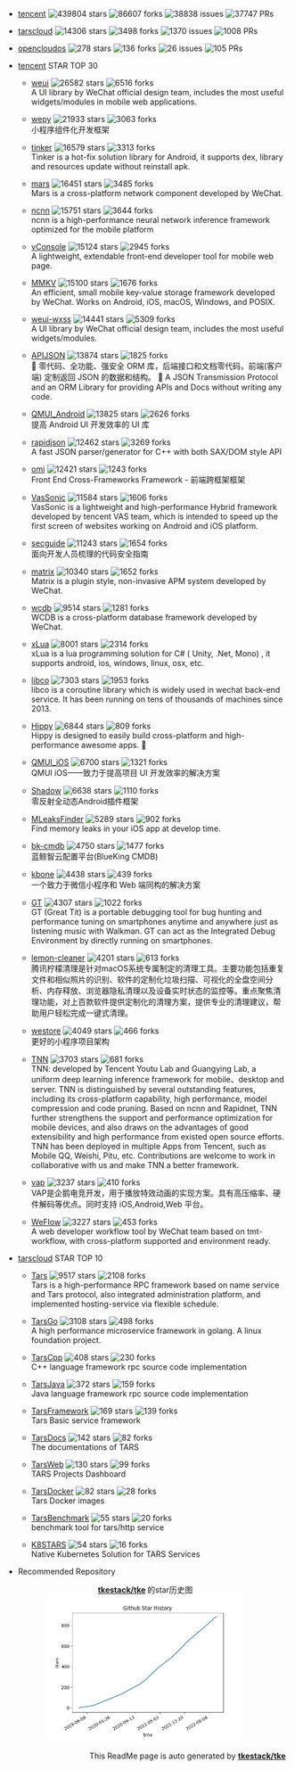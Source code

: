 
+ [tencent](https://github.com/tencent)
![439804 stars](https://img.shields.io/badge/Stars-439804-green)
![86607 forks](https://img.shields.io/badge/Forks-86607-green)
![38838 issues](https://img.shields.io/badge/Issues-38838-green)
![37747 PRs](https://img.shields.io/badge/PRs-37747-green)

+ [tarscloud](https://github.com/tarscloud)
![14306 stars](https://img.shields.io/badge/Stars-14306-green)
![3498 forks](https://img.shields.io/badge/Forks-3498-green)
![1370 issues](https://img.shields.io/badge/Issues-1370-green)
![1008 PRs](https://img.shields.io/badge/PRs-1008-green)

+ [opencloudos](https://github.com/opencloudos)
![278 stars](https://img.shields.io/badge/Stars-278-green)
![136 forks](https://img.shields.io/badge/Forks-136-green)
![26 issues](https://img.shields.io/badge/Issues-26-green)
![105 PRs](https://img.shields.io/badge/PRs-105-green)



+ [tencent](https://github.com/tencent) STAR TOP 30
    
    + [weui](https://github.com/tencent/weui) 
    ![26582 stars](https://img.shields.io/badge/Stars-26582-green)
    ![6516 forks](https://img.shields.io/badge/Forks-6516-green)  
    A UI library by WeChat official design team, includes the most useful widgets/modules in mobile web applications.
    
    + [wepy](https://github.com/tencent/wepy) 
    ![21933 stars](https://img.shields.io/badge/Stars-21933-green)
    ![3063 forks](https://img.shields.io/badge/Forks-3063-green)  
    小程序组件化开发框架
    
    + [tinker](https://github.com/tencent/tinker) 
    ![16579 stars](https://img.shields.io/badge/Stars-16579-green)
    ![3313 forks](https://img.shields.io/badge/Forks-3313-green)  
    Tinker is a hot-fix solution library for Android, it supports dex, library and resources update without reinstall apk.
    
    + [mars](https://github.com/tencent/mars) 
    ![16451 stars](https://img.shields.io/badge/Stars-16451-green)
    ![3485 forks](https://img.shields.io/badge/Forks-3485-green)  
    Mars is a cross-platform network component  developed by WeChat.
    
    + [ncnn](https://github.com/tencent/ncnn) 
    ![15751 stars](https://img.shields.io/badge/Stars-15751-green)
    ![3644 forks](https://img.shields.io/badge/Forks-3644-green)  
    ncnn is a high-performance neural network inference framework optimized for the mobile platform
    
    + [vConsole](https://github.com/tencent/vConsole) 
    ![15124 stars](https://img.shields.io/badge/Stars-15124-green)
    ![2945 forks](https://img.shields.io/badge/Forks-2945-green)  
    A lightweight, extendable front-end developer tool for mobile web page.
    
    + [MMKV](https://github.com/tencent/MMKV) 
    ![15100 stars](https://img.shields.io/badge/Stars-15100-green)
    ![1676 forks](https://img.shields.io/badge/Forks-1676-green)  
    An efficient, small mobile key-value storage framework developed by WeChat. Works on Android, iOS, macOS, Windows, and POSIX.
    
    + [weui-wxss](https://github.com/tencent/weui-wxss) 
    ![14441 stars](https://img.shields.io/badge/Stars-14441-green)
    ![5309 forks](https://img.shields.io/badge/Forks-5309-green)  
    A UI library by WeChat official design team, includes the most useful widgets/modules.
    
    + [APIJSON](https://github.com/tencent/APIJSON) 
    ![13874 stars](https://img.shields.io/badge/Stars-13874-green)
    ![1825 forks](https://img.shields.io/badge/Forks-1825-green)  
    🚀 零代码、全功能、强安全 ORM 库，后端接口和文档零代码，前端(客户端) 定制返回 JSON 的数据和结构。 🚀 A JSON Transmission Protocol and an ORM Library for providing APIs and Docs without writing any code.
    
    + [QMUI_Android](https://github.com/tencent/QMUI_Android) 
    ![13825 stars](https://img.shields.io/badge/Stars-13825-green)
    ![2626 forks](https://img.shields.io/badge/Forks-2626-green)  
    提高 Android UI 开发效率的 UI 库
    
    + [rapidjson](https://github.com/tencent/rapidjson) 
    ![12462 stars](https://img.shields.io/badge/Stars-12462-green)
    ![3269 forks](https://img.shields.io/badge/Forks-3269-green)  
    A fast JSON parser/generator for C++ with both SAX/DOM style API
    
    + [omi](https://github.com/tencent/omi) 
    ![12421 stars](https://img.shields.io/badge/Stars-12421-green)
    ![1243 forks](https://img.shields.io/badge/Forks-1243-green)  
     Front End Cross-Frameworks Framework - 前端跨框架框架
    
    + [VasSonic](https://github.com/tencent/VasSonic) 
    ![11584 stars](https://img.shields.io/badge/Stars-11584-green)
    ![1606 forks](https://img.shields.io/badge/Forks-1606-green)  
    VasSonic is a lightweight and high-performance Hybrid framework developed by tencent VAS team, which is intended to speed up the first screen of websites working on Android and iOS platform. 
    
    + [secguide](https://github.com/tencent/secguide) 
    ![11243 stars](https://img.shields.io/badge/Stars-11243-green)
    ![1654 forks](https://img.shields.io/badge/Forks-1654-green)  
    面向开发人员梳理的代码安全指南
    
    + [matrix](https://github.com/tencent/matrix) 
    ![10340 stars](https://img.shields.io/badge/Stars-10340-green)
    ![1652 forks](https://img.shields.io/badge/Forks-1652-green)  
    Matrix is a plugin style, non-invasive APM system developed by WeChat.
    
    + [wcdb](https://github.com/tencent/wcdb) 
    ![9514 stars](https://img.shields.io/badge/Stars-9514-green)
    ![1281 forks](https://img.shields.io/badge/Forks-1281-green)  
    WCDB is a cross-platform database framework developed by WeChat.
    
    + [xLua](https://github.com/tencent/xLua) 
    ![8001 stars](https://img.shields.io/badge/Stars-8001-green)
    ![2314 forks](https://img.shields.io/badge/Forks-2314-green)  
    xLua is a lua programming solution for  C# ( Unity, .Net, Mono) , it supports android, ios, windows, linux, osx, etc.
    
    + [libco](https://github.com/tencent/libco) 
    ![7303 stars](https://img.shields.io/badge/Stars-7303-green)
    ![1953 forks](https://img.shields.io/badge/Forks-1953-green)  
    libco is a coroutine library which is widely used in wechat  back-end service. It has been running on tens of thousands of machines since 2013.
    
    + [Hippy](https://github.com/tencent/Hippy) 
    ![6844 stars](https://img.shields.io/badge/Stars-6844-green)
    ![809 forks](https://img.shields.io/badge/Forks-809-green)  
    Hippy is designed to easily build cross-platform and high-performance awesome apps. 👏
    
    + [QMUI_iOS](https://github.com/tencent/QMUI_iOS) 
    ![6700 stars](https://img.shields.io/badge/Stars-6700-green)
    ![1321 forks](https://img.shields.io/badge/Forks-1321-green)  
    QMUI iOS——致力于提高项目 UI 开发效率的解决方案
    
    + [Shadow](https://github.com/tencent/Shadow) 
    ![6638 stars](https://img.shields.io/badge/Stars-6638-green)
    ![1110 forks](https://img.shields.io/badge/Forks-1110-green)  
    零反射全动态Android插件框架
    
    + [MLeaksFinder](https://github.com/tencent/MLeaksFinder) 
    ![5289 stars](https://img.shields.io/badge/Stars-5289-green)
    ![902 forks](https://img.shields.io/badge/Forks-902-green)  
    Find memory leaks in your iOS app at develop time.
    
    + [bk-cmdb](https://github.com/tencent/bk-cmdb) 
    ![4750 stars](https://img.shields.io/badge/Stars-4750-green)
    ![1477 forks](https://img.shields.io/badge/Forks-1477-green)  
    蓝鲸智云配置平台(BlueKing CMDB)
    
    + [kbone](https://github.com/tencent/kbone) 
    ![4438 stars](https://img.shields.io/badge/Stars-4438-green)
    ![439 forks](https://img.shields.io/badge/Forks-439-green)  
    一个致力于微信小程序和 Web 端同构的解决方案
    
    + [GT](https://github.com/tencent/GT) 
    ![4307 stars](https://img.shields.io/badge/Stars-4307-green)
    ![1022 forks](https://img.shields.io/badge/Forks-1022-green)  
    GT (Great Tit) is a portable debugging tool for bug hunting and performance tuning on smartphones anytime and anywhere just as listening music with Walkman. GT can act as the Integrated Debug Environment by directly running on smartphones.
    
    + [lemon-cleaner](https://github.com/tencent/lemon-cleaner) 
    ![4201 stars](https://img.shields.io/badge/Stars-4201-green)
    ![613 forks](https://img.shields.io/badge/Forks-613-green)  
    腾讯柠檬清理是针对macOS系统专属制定的清理工具。主要功能包括重复文件和相似照片的识别、软件的定制化垃圾扫描、可视化的全盘空间分析、内存释放、浏览器隐私清理以及设备实时状态的监控等。重点聚焦清理功能，对上百款软件提供定制化的清理方案，提供专业的清理建议，帮助用户轻松完成一键式清理。
    
    + [westore](https://github.com/tencent/westore) 
    ![4049 stars](https://img.shields.io/badge/Stars-4049-green)
    ![466 forks](https://img.shields.io/badge/Forks-466-green)  
    更好的小程序项目架构
    
    + [TNN](https://github.com/tencent/TNN) 
    ![3703 stars](https://img.shields.io/badge/Stars-3703-green)
    ![681 forks](https://img.shields.io/badge/Forks-681-green)  
    TNN: developed by Tencent Youtu Lab and Guangying Lab, a uniform deep learning inference framework for mobile、desktop and server. TNN is distinguished by several outstanding features, including its cross-platform capability, high performance, model compression and code pruning. Based on ncnn and Rapidnet, TNN further strengthens the support and performance optimization for mobile devices, and also draws on the advantages of good extensibility and high performance from existed open source efforts. TNN has been deployed in multiple Apps from Tencent, such as Mobile QQ, Weishi, Pitu, etc. Contributions are welcome to work in collaborative with us and make TNN a better framework. 
    
    + [vap](https://github.com/tencent/vap) 
    ![3237 stars](https://img.shields.io/badge/Stars-3237-green)
    ![410 forks](https://img.shields.io/badge/Forks-410-green)  
    VAP是企鹅电竞开发，用于播放特效动画的实现方案。具有高压缩率、硬件解码等优点。同时支持 iOS,Android,Web 平台。
    
    + [WeFlow](https://github.com/tencent/WeFlow) 
    ![3227 stars](https://img.shields.io/badge/Stars-3227-green)
    ![453 forks](https://img.shields.io/badge/Forks-453-green)  
    A web developer workflow tool by WeChat team based on tmt-workflow, with cross-platform supported and environment ready.
    

+ [tarscloud](https://github.com/tarscloud) STAR TOP 10
    
    + [Tars](https://github.com/tarscloud/Tars) 
    ![9517 stars](https://img.shields.io/badge/Stars-9517-green)
    ![2108 forks](https://img.shields.io/badge/Forks-2108-green)  
    Tars is a high-performance RPC framework based on name service and Tars protocol, also integrated administration platform, and implemented hosting-service via flexible schedule.
    
    + [TarsGo](https://github.com/tarscloud/TarsGo) 
    ![3108 stars](https://img.shields.io/badge/Stars-3108-green)
    ![498 forks](https://img.shields.io/badge/Forks-498-green)  
    A  high performance microservice  framework  in golang. A linux foundation project.
    
    + [TarsCpp](https://github.com/tarscloud/TarsCpp) 
    ![408 stars](https://img.shields.io/badge/Stars-408-green)
    ![230 forks](https://img.shields.io/badge/Forks-230-green)  
    C++ language framework rpc source code implementation
    
    + [TarsJava](https://github.com/tarscloud/TarsJava) 
    ![372 stars](https://img.shields.io/badge/Stars-372-green)
    ![159 forks](https://img.shields.io/badge/Forks-159-green)  
    Java language framework rpc source code implementation
    
    + [TarsFramework](https://github.com/tarscloud/TarsFramework) 
    ![169 stars](https://img.shields.io/badge/Stars-169-green)
    ![139 forks](https://img.shields.io/badge/Forks-139-green)  
    Tars Basic service framework
    
    + [TarsDocs](https://github.com/tarscloud/TarsDocs) 
    ![142 stars](https://img.shields.io/badge/Stars-142-green)
    ![82 forks](https://img.shields.io/badge/Forks-82-green)  
    The documentations of TARS
    
    + [TarsWeb](https://github.com/tarscloud/TarsWeb) 
    ![130 stars](https://img.shields.io/badge/Stars-130-green)
    ![99 forks](https://img.shields.io/badge/Forks-99-green)  
    TARS Projects Dashboard
    
    + [TarsDocker](https://github.com/tarscloud/TarsDocker) 
    ![82 stars](https://img.shields.io/badge/Stars-82-green)
    ![28 forks](https://img.shields.io/badge/Forks-28-green)  
    Tars Docker  images
    
    + [TarsBenchmark](https://github.com/tarscloud/TarsBenchmark) 
    ![55 stars](https://img.shields.io/badge/Stars-55-green)
    ![20 forks](https://img.shields.io/badge/Forks-20-green)  
    benchmark tool for tars/http service
    
    + [K8STARS](https://github.com/tarscloud/K8STARS) 
    ![54 stars](https://img.shields.io/badge/Stars-54-green)
    ![16 forks](https://img.shields.io/badge/Forks-16-green)  
    Native Kubernetes  Solution for TARS Services
    


+ Recommended Repository  
<p align="center">
      <strong>
        <a href="https://github.com/tkestack/tke" target="_blank">tkestack/tke</a>
      </strong>  的star历史图
  <br>
  <img src="https://raw.githubusercontent.com/ButterAndButterfly/GithubTools/master/data/stars_history.jpg" width="350px"></img>    
</p>

<p align="right">
      This ReadMe page is auto generated by 
      <strong>
        <a href="https://github.com/tkestack/tke" target="_blank">tkestack/tke</a><br>
      </strong>   
</p>